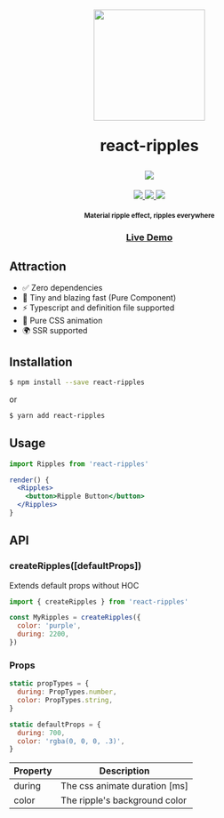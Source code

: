 <h1 align="center">
  <img width="200" src="./static/logo.png"/>
  <p>react-ripples</p>
  <a href="https://circleci.com/gh/rwu823/react-ripples" alt="Build Status">
    <img src="https://img.shields.io/circleci/build/github/rwu823/react-ripples/master?style=for-the-badge&logo=circleci" />
  </a>
</h1>

<p align="center">
  <a href="https://www.npmjs.org/package/react-ripples">
    <img src="https://img.shields.io/npm/v/react-ripples?style=for-the-badge&logo=npm"/>
  </a>
  <a href="https://codecov.io/github/rwu823/react-ripples">
    <img src="https://img.shields.io/codecov/c/github/rwu823/react-ripples/master?style=for-the-badge&logo=codecov"/>
  </a>
  <img src="https://img.shields.io/bundlephobia/minzip/react-ripples?style=for-the-badge&logo=webpack" />
</p>

<h4 align="center">
  <sub>Material ripple effect, ripples everywhere</sub>
</h4>

<h3 align="center">
  <a href="https://rwu823.github.io/react-ripples">Live Demo</a>
</h3>

## Attraction

- ✅ Zero dependencies
- 🚀 Tiny and blazing fast (Pure Component)
- ⚡ Typescript and definition file supported
- 🎨 Pure CSS animation
- 🌍 SSR supported

## Installation

```sh
$ npm install --save react-ripples
```

or

```sh
$ yarn add react-ripples
```

## Usage

```jsx
import Ripples from 'react-ripples'

render() {
  <Ripples>
    <button>Ripple Button</button>
  </Ripples>
}
```

## API

### createRipples([defaultProps])

Extends default props without HOC

```jsx
import { createRipples } from 'react-ripples'

const MyRipples = createRipples({
  color: 'purple',
  during: 2200,
})
```

### Props

```javascript
static propTypes = {
  during: PropTypes.number,
  color: PropTypes.string,
}

static defaultProps = {
  during: 700,
  color: 'rgba(0, 0, 0, .3)',
}
```

| Property | Description                   |
| -------- | ----------------------------- |
| during   | The css animate duration [ms] |
| color    | The ripple's background color |
